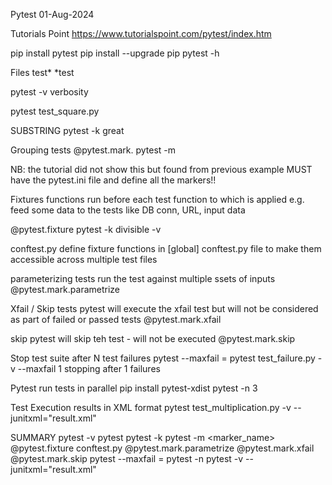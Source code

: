 Pytest
01-Aug-2024

Tutorials Point
https://www.tutorialspoint.com/pytest/index.htm


pip install pytest
pip install --upgrade pip
pytest -h


Files
test*
*test

pytest -v
verbosity

pytest test_square.py

SUBSTRING
pytest -k great


Grouping tests
@pytest.mark.<markername>
pytest -m <markername>

NB: the tutorial did not show this but found from previous example
MUST have the pytest.ini file
and define all the markers!!


Fixtures
functions run before each test function to which is applied
e.g. feed some data to the tests like DB conn, URL, input data

@pytest.fixture
pytest -k divisible -v


conftest.py
define fixture functions in [global] conftest.py file to make them
accessible across multiple test files


parameterizing tests
run the test against multiple ssets of inputs
@pytest.mark.parametrize


Xfail / Skip tests
pytest will execute the xfail test but will not be considered as part of
failed or passed tests
@pytest.mark.xfail

skip
pytest will skip teh test - will not be executed
@pytest.mark.skip


Stop test suite after N test failures
pytest --maxfail = <num>
pytest test_failure.py -v --maxfail 1
stopping after 1 failures


Pytest run tests in parallel
pip install pytest-xdist
pytest -n 3


Test Execution results in XML format
pytest test_multiplication.py -v --junitxml="result.xml"


SUMMARY
pytest -v
pytest <filename>
pytest -k <substring>
pytest -m <marker_name>
@pytest.fixture
conftest.py
@pytest.mark.parametrize
@pytest.mark.xfail
@pytest.mark.skip
pytest --maxfail = <num>
pytest -n <num>
pytest -v --junitxml="result.xml"